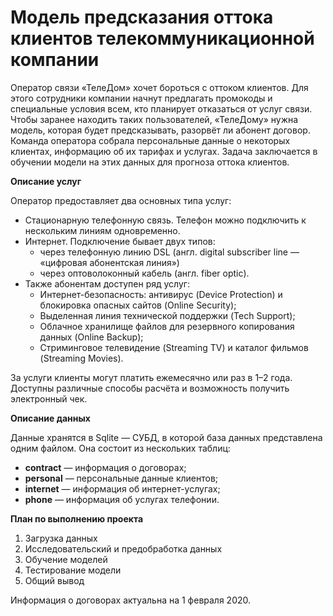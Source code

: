 # Модель предсказания оттока клиентов телекоммуникационной компании
Оператор связи «ТелеДом» хочет бороться с оттоком клиентов. Для этого сотрудники компании начнут предлагать промокоды и специальные условия всем, кто планирует отказаться от услуг связи. Чтобы заранее находить таких пользователей, «ТелеДому» нужна модель, которая будет предсказывать, разорвёт ли абонент договор. Команда оператора собрала персональные данные о некоторых клиентах, информацию об их тарифах и услугах. Задача заключается в обучении модели на этих данных для прогноза оттока клиентов.

**Описание услуг**

Оператор предоставляет два основных типа услуг:
- Стационарную телефонную связь. Телефон можно подключить к нескольким линиям одновременно.
- Интернет. Подключение бывает двух типов:
  - через телефонную линию DSL (англ. digital subscriber line — «цифровая абонентская линия»)
  - через оптоволоконный кабель (англ. fiber optic).
- Также абонентам доступен ряд услуг:
  - Интернет-безопасность: антивирус (Device Protection) и блокировка опасных сайтов (Online Security);
  - Выделенная линия технической поддержки (Tech Support);
  - Облачное хранилище файлов для резервного копирования данных (Online Backup);
  - Стриминговое телевидение (Streaming TV) и каталог фильмов (Streaming Movies).

За услуги клиенты могут платить ежемесячно или раз в 1–2 года. Доступны различные способы расчёта и возможность получить электронный чек.

**Описание данных**

Данные хранятся в Sqlite  — СУБД, в которой база данных представлена одним файлом. Она состоит из нескольких таблиц:

- **contract** — информация о договорах;
- **personal** — персональные данные клиентов;
- **internet** — информация об интернет-услугах;
- **phone** — информация об услугах телефонии.

**План по выполнению проекта**
1. Загрузка данных
2. Исследовательский и предобработка данных
4. Обучение моделей
5. Тестирование модели
6. Общий вывод

Информация о договорах актуальна на 1 февраля 2020.

